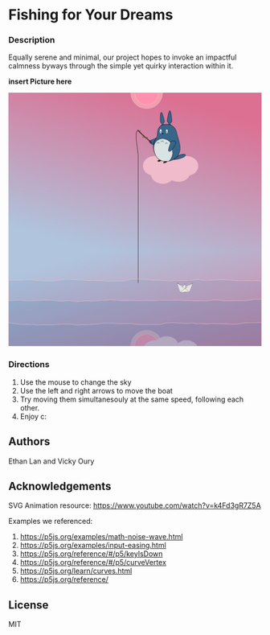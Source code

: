 # Fishing for Your Dreams

### Description
Equally serene and minimal, our project hopes to invoke an impactful calmness byways through the simple yet quirky interaction within it. 

**insert Picture here**

![](screen.png)

### Directions

1. Use the mouse to change the sky
2. Use the left and right arrows to move the boat
3. Try moving them simultanesouly at the same       speed, following each other. 
4. Enjoy c:


## Authors
Ethan Lan and Vicky Oury

## Acknowledgements
SVG Animation resource: https://www.youtube.com/watch?v=k4Fd3gR7Z5A

Examples we referenced:
1. https://p5js.org/examples/math-noise-wave.html
2. https://p5js.org/examples/input-easing.html
3. https://p5js.org/reference/#/p5/keyIsDown
4. https://p5js.org/reference/#/p5/curveVertex
5. https://p5js.org/learn/curves.html
6. https://p5js.org/reference/

## License

MIT
